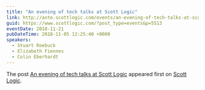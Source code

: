 ```yaml
---
title: "An evening of tech talks at Scott Logic"
link: http://ante.scottlogic.com/events/an-evening-of-tech-talks-at-scott-logic/
guid: https://www.scottlogic.com/?post_type=events&p=5513
eventDate: 2018-11-21
pubDateTime: 2018-11-05 12:25:40 +0000
speakers:
  - Stuart Roebuck
  - Elizabeth Fiennes
  - Colin Eberhardt
---
```


<p>The post <a rel="nofollow" href="http://ante.scottlogic.com/events/an-evening-of-tech-talks-at-scott-logic/">An evening of tech talks at Scott Logic</a> appeared first on <a rel="nofollow" href="http://ante.scottlogic.com">Scott Logic</a>.</p>